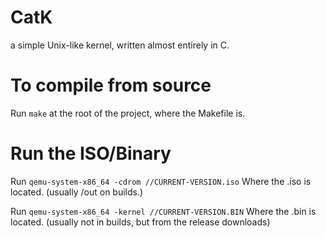 # CatK
a simple Unix-like kernel, written almost entirely in C.

# To compile from source
Run `make` at the root of the project, where the Makefile is.

# Run the ISO/Binary
Run `qemu-system-x86_64 -cdrom //CURRENT-VERSION.iso` Where the .iso is located. (usually /out on builds.)

Run `qemu-system-x86_64 -kernel //CURRENT-VERSION.BIN` Where the .bin is located. (usually not in builds, but from the release downloads)
